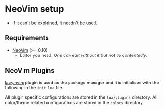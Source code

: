 # NeoVim setup
- If it can't be explained, it needn't be used.

## Requirements

- [NeoVim](https://neovim.io) (>= 0.10)
  - Editor you need. _One can edit without it but not as contentedly._

## NeoVim Plugins
[lazy.nvim](https://github.com/folke/lazy.nvim.git) plugin is used as the package manager and it is initialised with the following in the `init.lua` file.

All plugin specific configurations are stored in the `lua/plugins` directory. All color/theme related configurations are stored in the `colors` directory.
